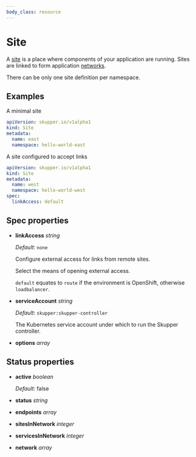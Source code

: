 ```yaml
---
body_class: resource
---
```


# Site

<section>

A [site][site] is a place where components of your application are
running.  Sites are linked to form application
[networks][network].

There can be only one site definition per namespace.

[site]: concepts.html#site
[network]: concepts.html#network


</section>

<section>

## Examples

A minimal site

~~~ yaml
apiVersion: skupper.io/v1alpha1
kind: Site
metadata:
  name: east
  namespace: hello-world-east
~~~
A site configured to accept links

~~~ yaml
apiVersion: skupper.io/v1alpha1
kind: Site
metadata:
  name: west
  namespace: hello-world-west
spec:
  linkAccess: default
~~~
</section>

<section>

## Spec properties

- **linkAccess** _string_

  _Default:_ `none`

  Configure external access for links from remote sites.
  
  Select the means of opening external access.
  
  `default` equates to `route` if the environment is
  OpenShift, otherwise `loadbalancer`.
  

- **serviceAccount** _string_

  _Default:_ `skupper:skupper-controller`

  The Kubernetes service account under which to run the
  Skupper controller.
  

- **options** _array_

</section>

<section>

## Status properties

- **active** _boolean_

  _Default:_ false

- **status** _string_

- **endpoints** _array_

- **sitesInNetwork** _integer_

- **servicesInNetwork** _integer_

- **network** _array_

</section>
